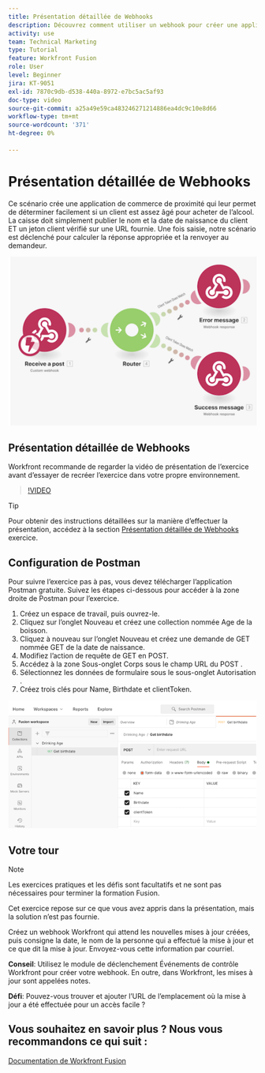 ```yaml
---
title: Présentation détaillée de Webhooks
description: Découvrez comment utiliser un webhook pour créer une application afin de déterminer si un client est assez âgé pour acheter de l’alcool, le tout dans [!DNL Adobe Workfront Fusion].
activity: use
team: Technical Marketing
type: Tutorial
feature: Workfront Fusion
role: User
level: Beginner
jira: KT-9051
exl-id: 7870c9db-d538-440a-8972-e7bc5ac5af93
doc-type: video
source-git-commit: a25a49e59ca483246271214886ea4dc9c10e8d66
workflow-type: tm+mt
source-wordcount: '371'
ht-degree: 0%

---
```


# Présentation détaillée de Webhooks

Ce scénario crée une application de commerce de proximité qui leur permet de déterminer facilement si un client est assez âgé pour acheter de l’alcool. La caisse doit simplement publier le nom et la date de naissance du client ET un jeton client vérifié sur une URL fournie. Une fois saisie, notre scénario est déclenché pour calculer la réponse appropriée et la renvoyer au demandeur.

![Une image à l’aide du module switch](assets/beyond-basic-modules-5.png)

## Présentation détaillée de Webhooks

Workfront recommande de regarder la vidéo de présentation de l’exercice avant d’essayer de recréer l’exercice dans votre propre environnement.

>[!VIDEO](https://video.tv.adobe.com/v/335292/?quality=12&learn=on)

>[!TIP]
>
>Pour obtenir des instructions détaillées sur la manière d’effectuer la présentation, accédez à la section [Présentation détaillée de Webhooks](https://experienceleague.adobe.com/docs/workfront-learn/tutorials-workfront/fusion/exercises/webhooks.html?lang=en) exercice.

## Configuration de Postman

Pour suivre l’exercice pas à pas, vous devez télécharger l’application Postman gratuite. Suivez les étapes ci-dessous pour accéder à la zone droite de Postman pour l’exercice.

1. Créez un espace de travail, puis ouvrez-le.
1. Cliquez sur l’onglet Nouveau et créez une collection nommée Age de la boisson.
1. Cliquez à nouveau sur l’onglet Nouveau et créez une demande de GET nommée GET de la date de naissance.
1. Modifiez l’action de requête de GET en POST.
1. Accédez à la zone Sous-onglet Corps sous le champ URL du POST .
1. Sélectionnez les données de formulaire sous le sous-onglet Autorisation .
1. Créez trois clés pour Name, Birthdate et clientToken.

![Une image à l’aide du module switch](assets/beyond-basic-modules-6.png)

## Votre tour

>[!NOTE]
>
>Les exercices pratiques et les défis sont facultatifs et ne sont pas nécessaires pour terminer la formation Fusion.

Cet exercice repose sur ce que vous avez appris dans la présentation, mais la solution n’est pas fournie.

Créez un webhook Workfront qui attend les nouvelles mises à jour créées, puis consigne la date, le nom de la personne qui a effectué la mise à jour et ce que dit la mise à jour. Envoyez-vous cette information par courriel.

**Conseil**: Utilisez le module de déclenchement Événements de contrôle Workfront pour créer votre webhook. En outre, dans Workfront, les mises à jour sont appelées notes.

**Défi**: Pouvez-vous trouver et ajouter l’URL de l’emplacement où la mise à jour a été effectuée pour un accès facile ?


## Vous souhaitez en savoir plus ? Nous vous recommandons ce qui suit :

[Documentation de Workfront Fusion](https://experienceleague.adobe.com/docs/workfront/using/adobe-workfront-fusion/workfront-fusion-2.html?lang=en)
